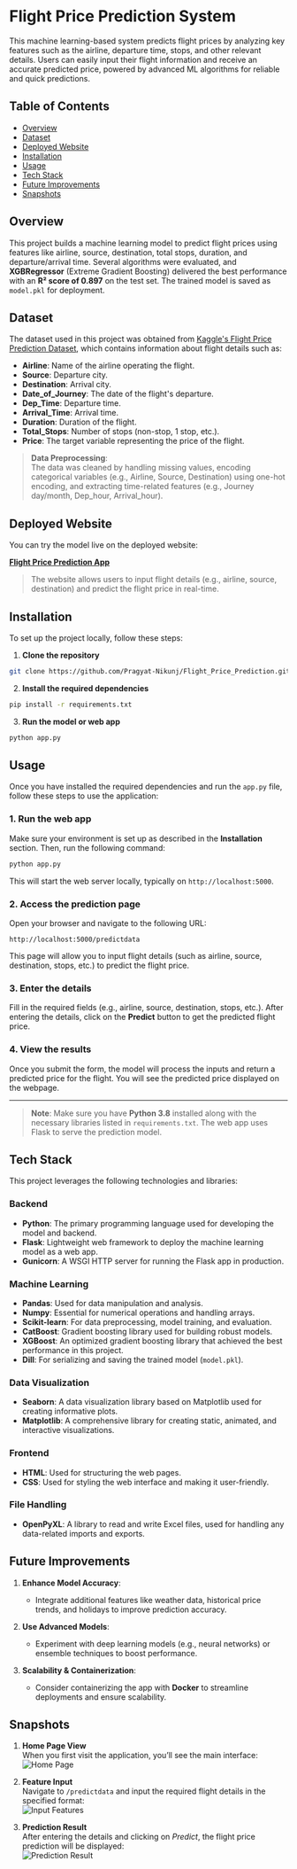 # Flight Price Prediction System

This machine learning-based system predicts flight prices by analyzing key features such as the airline, departure time, stops, and other relevant details. Users can easily input their flight information and receive an accurate predicted price, powered by advanced ML algorithms for reliable and quick predictions.


## Table of Contents

- [Overview](#overview)
- [Dataset](#dataset)
- [Deployed Website](#deployed-website)
- [Installation](#installation)
- [Usage](#usage)
- [Tech Stack](#tech-stack)
- [Future Improvements](#future-improvements)
- [Snapshots](#snapshots)


## Overview

This project builds a machine learning model to predict flight prices using features like airline, source, destination, total stops, duration, and departure/arrival time. Several algorithms were evaluated, and **XGBRegressor** (Extreme Gradient Boosting) delivered the best performance with an **R² score of 0.897** on the test set. The trained model is saved as `model.pkl` for deployment.

## Dataset

The dataset used in this project was obtained from [Kaggle's Flight Price Prediction Dataset](https://www.kaggle.com/datasets/jillanisofttech/flight-price-prediction-dataset/data?select=Data_Train.xlsx), which contains information about flight details such as:

- **Airline**: Name of the airline operating the flight.
- **Source**: Departure city.
- **Destination**: Arrival city.
- **Date_of_Journey**: The date of the flight's departure.
- **Dep_Time**: Departure time.
- **Arrival_Time**: Arrival time.
- **Duration**: Duration of the flight.
- **Total_Stops**: Number of stops (non-stop, 1 stop, etc.).
- **Price**: The target variable representing the price of the flight.

> **Data Preprocessing**:  
> The data was cleaned by handling missing values, encoding categorical variables (e.g., Airline, Source, Destination) using one-hot encoding, and extracting time-related features (e.g., Journey day/month, Dep_hour, Arrival_hour).

## Deployed Website

You can try the model live on the deployed website:

[**Flight Price Prediction App**](https://flight-price-prediction-rrm3.onrender.com)

> The website allows users to input flight details (e.g., airline, source, destination) and predict the flight price in real-time.


##  **Installation**

To set up the project locally, follow these steps:

1. **Clone the repository**

```bash
git clone https://github.com/Pragyat-Nikunj/Flight_Price_Prediction.git
```

 2. **Install the required dependencies**

```bash
pip install -r requirements.txt
```

 3. **Run the model or web app**

```bash
python app.py
```


## **Usage**


Once you have installed the required dependencies and run the `app.py` file, follow these steps to use the application:

### 1. Run the web app
Make sure your environment is set up as described in the **Installation** section. Then, run the following command:

```bash
python app.py
```

This will start the web server locally, typically on `http://localhost:5000`.

### 2. Access the prediction page
Open your browser and navigate to the following URL:

```
http://localhost:5000/predictdata
```

This page will allow you to input flight details (such as airline, source, destination, stops, etc.) to predict the flight price.

### 3. Enter the details
Fill in the required fields (e.g., airline, source, destination, stops, etc.). After entering the details, click on the **Predict** button to get the predicted flight price.

### 4. View the results
Once you submit the form, the model will process the inputs and return a predicted price for the flight. You will see the predicted price displayed on the webpage.

---

> **Note**: Make sure you have **Python 3.8** installed along with the necessary libraries listed in `requirements.txt`. The web app uses Flask to serve the prediction model.

## Tech Stack

This project leverages the following technologies and libraries:

### Backend
- **Python**: The primary programming language used for developing the model and backend.
- **Flask**: Lightweight web framework to deploy the machine learning model as a web app.
- **Gunicorn**: A WSGI HTTP server for running the Flask app in production.
  
### Machine Learning
- **Pandas**: Used for data manipulation and analysis.
- **Numpy**: Essential for numerical operations and handling arrays.
- **Scikit-learn**: For data preprocessing, model training, and evaluation.
- **CatBoost**: Gradient boosting library used for building robust models.
- **XGBoost**: An optimized gradient boosting library that achieved the best performance in this project.
- **Dill**: For serializing and saving the trained model (`model.pkl`).

### Data Visualization
- **Seaborn**: A data visualization library based on Matplotlib used for creating informative plots.
- **Matplotlib**: A comprehensive library for creating static, animated, and interactive visualizations.

### Frontend
- **HTML**: Used for structuring the web pages.
- **CSS**: Used for styling the web interface and making it user-friendly.

### File Handling
- **OpenPyXL**: A library to read and write Excel files, used for handling any data-related imports and exports.


## Future Improvements

1. **Enhance Model Accuracy**: 
   - Integrate additional features like weather data, historical price trends, and holidays to improve prediction accuracy.

2. **Use Advanced Models**: 
   - Experiment with deep learning models (e.g., neural networks) or ensemble techniques to boost performance.

3. **Scalability & Containerization**: 
   - Consider containerizing the app with **Docker** to streamline deployments and ensure scalability.


## **Snapshots**

1. **Home Page View**  
   When you first visit the application, you’ll see the main interface:  
   ![Home Page](assets/Home.PNG)

2. **Feature Input**  
   Navigate to `/predictdata` and input the required flight details in the specified format:  
   ![Input Features](assets/PredictData.PNG)

3. **Prediction Result**  
   After entering the details and clicking on *Predict*, the flight price prediction will be displayed:  
   ![Prediction Result](assets/Predict.PNG)


